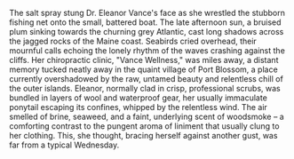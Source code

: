 The salt spray stung Dr. Eleanor Vance's face as she wrestled the stubborn fishing net onto the small, battered boat.  The late afternoon sun, a bruised plum sinking towards the churning grey Atlantic, cast long shadows across the jagged rocks of the Maine coast.  Seabirds cried overhead, their mournful calls echoing the lonely rhythm of the waves crashing against the cliffs.  Her chiropractic clinic, "Vance Wellness," was miles away, a distant memory tucked neatly away in the quaint village of Port Blossom, a place currently overshadowed by the raw, untamed beauty and relentless chill of the outer islands.  Eleanor, normally clad in crisp, professional scrubs, was bundled in layers of wool and waterproof gear, her usually immaculate ponytail escaping its confines, whipped by the relentless wind.  The air smelled of brine, seaweed, and a faint, underlying scent of woodsmoke – a comforting contrast to the pungent aroma of liniment that usually clung to her clothing.  This, she thought, bracing herself against another gust, was far from a typical Wednesday.
